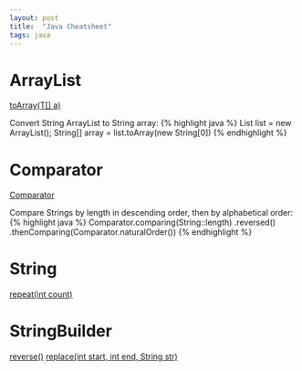 ```yaml
---
layout: post
title:  "Java Cheatsheet"
tags: java
---
```

# ArrayList
[toArray(T\[\] a)](https://docs.oracle.com/javase/8/docs/api/java/util/ArrayList.html#toArray-T:A-)

Convert String ArrayList to String array:
{% highlight java %}
List<String> list = new ArrayList<String>();
String[] array = list.toArray(new String[0])
{% endhighlight %}

# Comparator
[Comparator](https://docs.oracle.com/javase/8/docs/api/java/util/Comparator.html)

Compare Strings by length in descending order, then by alphabetical order:
{% highlight java %}
Comparator.comparing(String::length)
    .reversed()
    .thenComparing(Comparator.<String>naturalOrder())
{% endhighlight %}

# String
[repeat(int count)](https://docs.oracle.com/en/java/javase/11/docs/api/java.base/java/lang/String.html#repeat(int))

# StringBuilder
[reverse()](https://docs.oracle.com/javase/8/docs/api/java/lang/StringBuilder.html#reverse--)
[replace(int start, int end, String str)](https://docs.oracle.com/javase/8/docs/api/java/lang/StringBuilder.html#replace-int-int-java.lang.String-)
